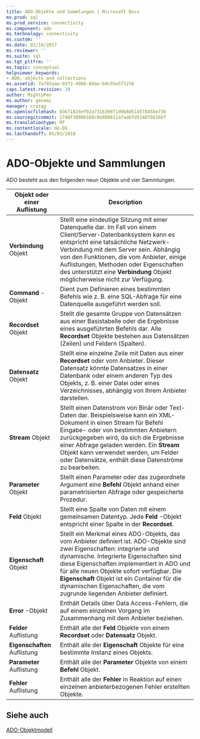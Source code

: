 ```yaml
---
title: ADO-Objekte und Sammlungen | Microsoft Docs
ms.prod: sql
ms.prod_service: connectivity
ms.component: ado
ms.technology: connectivity
ms.custom: ''
ms.date: 01/19/2017
ms.reviewer: ''
ms.suite: sql
ms.tgt_pltfrm: ''
ms.topic: conceptual
helpviewer_keywords:
- ADO, objects and collections
ms.assetid: 7a745aae-9372-49b6-8dae-b9c93e5f3216
caps.latest.revision: 10
author: MightyPen
ms.author: genemi
manager: craigg
ms.openlocfilehash: 03671824ef02a7316398f1d9b8d51d57845be736
ms.sourcegitcommit: 1740f3090b168c0e809611a7aa6fd514075616bf
ms.translationtype: MT
ms.contentlocale: de-DE
ms.lasthandoff: 05/03/2018
---
```

# <a name="ado-objects-and-collections"></a>ADO-Objekte und Sammlungen
ADO besteht aus den folgenden neun Objekte und vier Sammlungen.  
  
|Objekt oder einer Auflistung|Description|  
|--------------------------|-----------------|  
|**Verbindung** Objekt|Stellt eine eindeutige Sitzung mit einer Datenquelle dar. Im Fall von einem Client/Server-Datenbanksystem kann es entspricht eine tatsächliche Netzwerk-Verbindung mit dem Server sein. Abhängig von den Funktionen, die vom Anbieter, einige Auflistungen, Methoden oder Eigenschaften des unterstützt eine **Verbindung** Objekt möglicherweise nicht zur Verfügung.|  
|**Command** -Objekt|Dient zum Definieren eines bestimmten Befehls wie z. B. eine SQL-Abfrage für eine Datenquelle ausgeführt werden soll.|  
|**Recordset** Objekt|Stellt die gesamte Gruppe von Datensätzen aus einer Basistabelle oder die Ergebnisse eines ausgeführten Befehls dar. Alle **Recordset** Objekte bestehen aus Datensätzen (Zeilen) und Feldern (Spalten).|  
|**Datensatz** Objekt|Stellt eine einzelne Zeile mit Daten aus einer **Recordset** oder vom Anbieter. Dieser Datensatz könnte Datensatzes in einer Datenbank oder einem anderen Typ des Objekts, z. B. einer Datei oder eines Verzeichnisses, abhängig von Ihrem Anbieter darstellen.|  
|**Stream** Objekt|Stellt einen Datenstrom von Binär oder Text-Daten dar. Beispielsweise kann ein XML-Dokument in einen Stream für Befehl Eingabe- oder von bestimmten Anbietern zurückgegeben wird, da sich die Ergebnisse einer Abfrage geladen werden. Ein **Stream** Objekt kann verwendet werden, um Felder oder Datensätze, enthält diese Datenströme zu bearbeiten.|  
|**Parameter** Objekt|Stellt einen Parameter oder das zugeordnete Argument eine **Befehl** Objekt anhand einer parametrisierten Abfrage oder gespeicherte Prozedur.|  
|**Feld** Objekt|Stellt eine Spalte von Daten mit einem gemeinsamen Datentyp. Jede **Feld** -Objekt entspricht einer Spalte in der **Recordset**.|  
|**Eigenschaft** Objekt|Stellt ein Merkmal eines ADO-Objekts, das vom Anbieter definiert ist. ADO-Objekte sind zwei Eigenschaften: integrierte und dynamische. Integrierte Eigenschaften sind diese Eigenschaften implementiert in ADO und für alle neuen Objekte sofort verfügbar. Die **Eigenschaft** Objekt ist ein Container für die dynamischen Eigenschaften, die vom zugrunde liegenden Anbieter definiert.|  
|**Error** -Objekt|Enthält Details über Data Access-Fehlern, die auf einem einzelnen Vorgang im Zusammenhang mit dem Anbieter beziehen.|  
|**Felder** Auflistung|Enthält alle der **Feld** Objekte von einem **Recordset** oder **Datensatz** Objekt.|  
|**Eigenschaften** Auflistung|Enthält alle der **Eigenschaft** Objekte für eine bestimmte Instanz eines Objekts.|  
|**Parameter** Auflistung|Enthält alle der **Parameter** Objekte von einem **Befehl** Objekt.|  
|**Fehler** Auflistung|Enthält alle der **Fehler** in Reaktion auf einen einzelnen anbieterbezogenen Fehler erstellten Objekte.|  
  
## <a name="see-also"></a>Siehe auch  
 [ADO-Objektmodell](../../../ado/reference/ado-api/ado-object-model.md)
